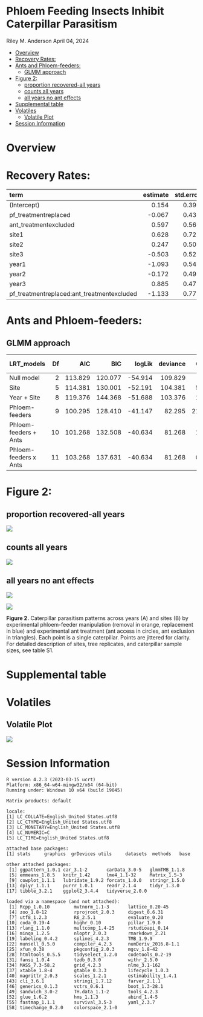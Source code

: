 Phloem Feeding Insects Inhibit Caterpillar Parasitism
================
Riley M. Anderson
April 04, 2024

- [Overview](#overview)
- [Recovery Rates:](#recovery-rates)
- [Ants and Phloem-feeders:](#ants-and-phloem-feeders)
  - [GLMM approach](#glmm-approach)
- [Figure 2:](#figure-2)
  - [proportion recovered-all years](#proportion-recovered-all-years)
  - [counts all years](#counts-all-years)
  - [all years no ant effects](#all-years-no-ant-effects)
- [Supplemental table](#supplemental-table)
- [Volatiles](#volatiles)
  - [Volatile Plot](#volatile-plot)
- [Session Information](#session-information)

# Overview

# Recovery Rates:

| term                                       | estimate | std.error | statistic | p.value |
|:-------------------------------------------|---------:|----------:|----------:|--------:|
| (Intercept)                                |    0.154 |     0.396 |     0.389 |   0.703 |
| pf_treatmentreplaced                       |   -0.067 |     0.439 |    -0.152 |   0.881 |
| ant_treatmentexcluded                      |    0.597 |     0.561 |     1.065 |   0.304 |
| site1                                      |    0.628 |     0.725 |     0.866 |   0.400 |
| site2                                      |    0.247 |     0.509 |     0.485 |   0.635 |
| site3                                      |   -0.503 |     0.527 |    -0.954 |   0.355 |
| year1                                      |   -1.093 |     0.545 |    -2.005 |   0.063 |
| year2                                      |   -0.172 |     0.492 |    -0.349 |   0.732 |
| year3                                      |    0.885 |     0.471 |     1.879 |   0.080 |
| pf_treatmentreplaced:ant_treatmentexcluded |   -1.133 |     0.775 |    -1.463 |   0.164 |

# Ants and Phloem-feeders:

## GLMM approach

| LRT_models            |  Df |     AIC |     BIC |  logLik | deviance |  Chisq | Chi Df | Pr(\>Chisq) |
|:----------------------|----:|--------:|--------:|--------:|---------:|-------:|-------:|------------:|
| Null model            |   2 | 113.829 | 120.077 | -54.914 |  109.829 |     NA |     NA |          NA |
| Site                  |   5 | 114.381 | 130.001 | -52.191 |  104.381 |  5.448 |      3 |       0.142 |
| Year + Site           |   8 | 119.376 | 144.368 | -51.688 |  103.376 |  1.005 |      3 |       0.800 |
| Phloem-feeders        |   9 | 100.295 | 128.410 | -41.147 |   82.295 | 21.081 |      1 |       0.000 |
| Phloem-feeders + Ants |  10 | 101.268 | 132.508 | -40.634 |   81.268 |  1.027 |      1 |       0.311 |
| Phloem-feeders x Ants |  11 | 103.268 | 137.631 | -40.634 |   81.268 |  0.000 |      1 |       1.000 |

# Figure 2:

## proportion recovered-all years

![](PF_files/figure-gfm/Figure_2_prop-1.png)<!-- -->

## counts all years

![](PF_files/figure-gfm/Figure_2_allyears-1.png)<!-- -->

## all years no ant effects

![](PF_files/figure-gfm/Figure_2_no_ants-1.png)<!-- -->

![](PF_files/figure-gfm/new_pf_figure2-1.png)<!-- -->

**Figure 2.** Caterpillar parasitism patterns across years (A) and sites
(B) by experimental phloem-feeder manipulation (removal in orange,
replacement in blue) and experimental ant treatment (ant access in
circles, ant exclusion in triangles). Each point is a single
caterpillar. Points are jittered for clarity. For detailed description
of sites, tree replicates, and caterpillar sample sizes, see table S1.

# Supplemental table

# Volatiles

## Volatile Plot

![](PF_files/figure-gfm/Volatile_plot-1.png)<!-- -->

# Session Information

    R version 4.2.3 (2023-03-15 ucrt)
    Platform: x86_64-w64-mingw32/x64 (64-bit)
    Running under: Windows 10 x64 (build 19045)

    Matrix products: default

    locale:
    [1] LC_COLLATE=English_United States.utf8 
    [2] LC_CTYPE=English_United States.utf8   
    [3] LC_MONETARY=English_United States.utf8
    [4] LC_NUMERIC=C                          
    [5] LC_TIME=English_United States.utf8    

    attached base packages:
    [1] stats     graphics  grDevices utils     datasets  methods   base     

    other attached packages:
     [1] ggpattern_1.0.1 car_3.1-2       carData_3.0-5   glmmTMB_1.1.8  
     [5] emmeans_1.8.5   knitr_1.42      lme4_1.1-32     Matrix_1.5-3   
     [9] cowplot_1.1.1   lubridate_1.9.2 forcats_1.0.0   stringr_1.5.0  
    [13] dplyr_1.1.1     purrr_1.0.1     readr_2.1.4     tidyr_1.3.0    
    [17] tibble_3.2.1    ggplot2_3.4.4   tidyverse_2.0.0

    loaded via a namespace (and not attached):
     [1] Rcpp_1.0.10         mvtnorm_1.1-3       lattice_0.20-45    
     [4] zoo_1.8-12          rprojroot_2.0.3     digest_0.6.31      
     [7] utf8_1.2.3          R6_2.5.1            evaluate_0.20      
    [10] coda_0.19-4         highr_0.10          pillar_1.9.0       
    [13] rlang_1.1.0         multcomp_1.4-25     rstudioapi_0.14    
    [16] minqa_1.2.5         nloptr_2.0.3        rmarkdown_2.21     
    [19] labeling_0.4.2      splines_4.2.3       TMB_1.9.9          
    [22] munsell_0.5.0       compiler_4.2.3      numDeriv_2016.8-1.1
    [25] xfun_0.38           pkgconfig_2.0.3     mgcv_1.8-42        
    [28] htmltools_0.5.5     tidyselect_1.2.0    codetools_0.2-19   
    [31] fansi_1.0.4         tzdb_0.3.0          withr_2.5.0        
    [34] MASS_7.3-58.2       grid_4.2.3          nlme_3.1-162       
    [37] xtable_1.8-4        gtable_0.3.3        lifecycle_1.0.3    
    [40] magrittr_2.0.3      scales_1.2.1        estimability_1.4.1 
    [43] cli_3.6.1           stringi_1.7.12      farver_2.1.1       
    [46] generics_0.1.3      vctrs_0.6.1         boot_1.3-28.1      
    [49] sandwich_3.0-2      TH.data_1.1-2       tools_4.2.3        
    [52] glue_1.6.2          hms_1.1.3           abind_1.4-5        
    [55] fastmap_1.1.1       survival_3.5-3      yaml_2.3.7         
    [58] timechange_0.2.0    colorspace_2.1-0   
